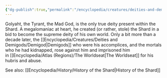```yaml
---
{"dg-publish":true,"permalink":"/encyclopedia/creatures/deities-and-demigods/golyaht/"}
---
```


Golyaht, the Tyrant, the Mad God, is the only true deity present within the Shard. A megalomaniac at heart, he created (or rather, stole) the Shard in a bid to become the supreme deity of his own world. Only a bit more than a decade later, the [[Encyclopedia/Creatures/Deities and Demigods/Demigod\|Demigods]] who were his accomplices, and the mortals who he had kidnapped, rose against him and imprisoned him in [[Encyclopedia/Atlas (Regions)/The Worldseat\|The Worldseat]] for his hubris and abuse. 

See also: [[Encyclopedia/History/History of the Shard\|History of the Shard]]